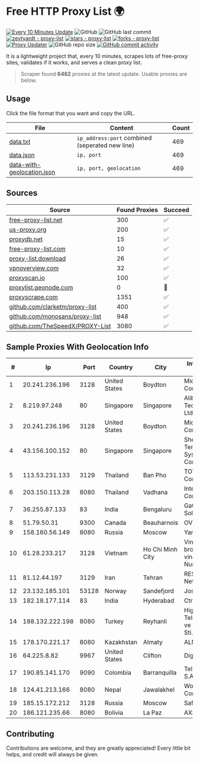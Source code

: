 
# Free HTTP Proxy List 🌍

[![Every 10 Minutes Update](https://github.com/mertguvencli/http-proxy-list/actions/workflows/main.yml/badge.svg?branch=main)](https://github.com/mertguvencli/http-proxy-list/actions/workflows/main.yml)
![GitHub](https://img.shields.io/github/license/mertguvencli/http-proxy-list)
![GitHub last commit](https://img.shields.io/github/last-commit/mertguvencli/http-proxy-list)
[![zevtyardt - proxy-list](https://img.shields.io/static/v1?label=zevtyardt&message=proxy-list&color=blue&logo=github)](https://github.com/zevtyardt/proxy-list "Go to GitHub repo")
[![stars - proxy-list](https://img.shields.io/github/stars/zevtyardt/proxy-list?style=social)](https://github.com/zevtyardt/proxy-list)
[![forks - proxy-list](https://img.shields.io/github/forks/zevtyardt/proxy-list?style=social)](https://github.com/zevtyardt/proxy-list)
[![Proxy Updater](https://github.com/zevtyardt/proxy-list/workflows/Proxy%20Updater/badge.svg)](https://github.com/zevtyardt/proxy-list/actions?query=workflow:"Proxy+Updater")
![GitHub repo size](https://img.shields.io/github/repo-size/zevtyardt/proxy-list)
[![GitHub commit activity](https://img.shields.io/github/commit-activity/m/zevtyardt/proxy-list?logo=commits)](https://github.com/zevtyardt/proxy-list/commits/main)

It is a lightweight project that, every 10 minutes, scrapes lots of free-proxy sites, validates if it works, and serves a clean proxy list.

> Scraper found **6462** proxies at the latest update. Usable proxies are below.

## Usage

Click the file format that you want and copy the URL.

|File|Content|Count|
|----|-------|-----|
|[data.txt](https://raw.githubusercontent.com/mertguvencli/http-proxy-list/main/proxy-list/data.txt)|`ip_address:port` combined (seperated new line)|469|
|[data.json](https://raw.githubusercontent.com/mertguvencli/http-proxy-list/main/proxy-list/data.json)|`ip, port`|469|
|[data-with-geolocation.json](https://raw.githubusercontent.com/mertguvencli/http-proxy-list/main/proxy-list/data-with-geolocation.json)|`ip, port, geolocation`|469|

## Sources

|Source|Found Proxies|Succeed|
|------|-------------|-------|
|[free-proxy-list.net](https://free-proxy-list.net)|300|✅|
|[us-proxy.org](https://www.us-proxy.org)|200|✅|
|[proxydb.net](http://proxydb.net)|15|✅|
|[free-proxy-list.com](https://free-proxy-list.com/?page=&port=&type%5B%5D=http&type%5B%5D=https&up_time=0&search=Search)|10|✅|
|[proxy-list.download](https://www.proxy-list.download/HTTP)|26|✅|
|[vpnoverview.com](https://vpnoverview.com/privacy/anonymous-browsing/free-proxy-servers)|32|✅|
|[proxyscan.io](https://www.proxyscan.io)|100|✅|
|[proxylist.geonode.com](https://proxylist.geonode.com/api/proxy-list?limit=300&page=1&sort_by=lastChecked&sort_type=desc&protocols=http,https)|0|🚫|
|[proxyscrape.com](https://api.proxyscrape.com/v2/?request=displayproxies&protocol=http&timeout=10000&country=all&ssl=all&anonymity=all)|1351|✅|
|[github.com/clarketm/proxy-list](https://raw.githubusercontent.com/clarketm/proxy-list/master/proxy-list-raw.txt)|400|✅|
|[github.com/monosans/proxy-list](https://raw.githubusercontent.com/monosans/proxy-list/main/proxies/http.txt)|948|✅|
|[github.com/TheSpeedX/PROXY-List](https://raw.githubusercontent.com/TheSpeedX/PROXY-List/master/http.txt)|3080|✅|


## Sample Proxies With Geolocation Info

|#|Ip|Port|Country|City|Internet Service Provider|
|-|--|----|-------|----|-------------------------|
|1|20.241.236.196|3128|United States|Boydton|Microsoft Corporation|
|2|8.219.97.248|80|Singapore|Singapore|Alibaba (US) Technology Co., Ltd.|
|3|20.241.236.196|3128|United States|Boydton|Microsoft Corporation|
|4|43.156.100.152|80|Singapore|Singapore|Shenzhen Tencent Computer Systems Company Limited|
|5|113.53.231.133|3129|Thailand|Ban Pho|TOT Public Company Limited|
|6|203.150.113.28|8080|Thailand|Vadhana|Internet Thailand Company Ltd.|
|7|36.255.87.133|83|India|Bengaluru|Gatik Business Solutions|
|8|51.79.50.31|9300|Canada|Beauharnois|OVH SAS|
|9|158.160.56.149|8080|Russia|Moscow|Yandex.Cloud LLC|
|10|61.28.233.217|3128|Vietnam|Ho Chi Minh City|Vinadata broadcast via vinagame AS Number|
|11|81.12.44.197|3129|Iran|Tehran|RESPINA Networks|
|12|23.132.185.101|53128|Norway|Sandefjord|Joseph Farnell|
|13|182.18.177.114|83|India|Hyderabad|CtrlS|
|14|188.132.222.198|8080|Turkey|Reyhanli|High Speed Telekomunikasyon ve Hab. Hiz. Ltd. Sti.|
|15|178.170.221.17|8080|Kazakhstan|Almaty|ALM|
|16|64.225.8.82|9967|United States|Clifton|DigitalOcean, LLC|
|17|190.85.141.170|9090|Colombia|Barranquilla|Telmex Colombia S.A.|
|18|124.41.213.166|8080|Nepal|Jawalakhel|WorldLink Communications|
|19|185.15.172.212|3128|Russia|Moscow|SafeData LLC|
|20|186.121.235.66|8080|Bolivia|La Paz|AXS Bolivia S. A.|



## Contributing

Contributions are welcome, and they are greatly appreciated! Every
little bit helps, and credit will always be given.

